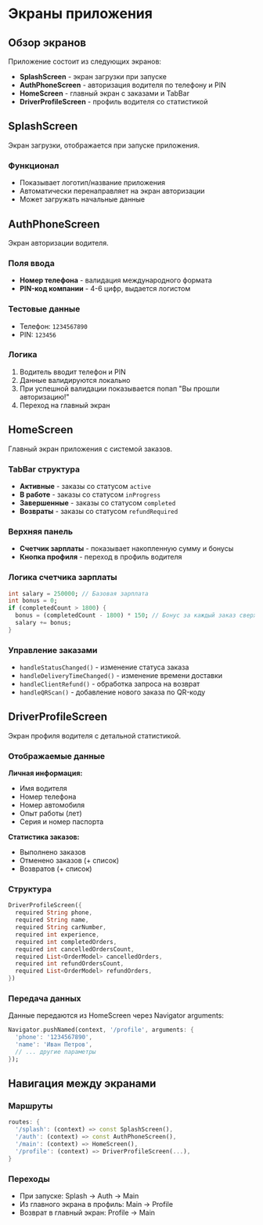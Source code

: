 # Экраны приложения

## Обзор экранов

Приложение состоит из следующих экранов:

- **SplashScreen** - экран загрузки при запуске
- **AuthPhoneScreen** - авторизация водителя по телефону и PIN
- **HomeScreen** - главный экран с заказами и TabBar
- **DriverProfileScreen** - профиль водителя со статистикой

## SplashScreen

Экран загрузки, отображается при запуске приложения.

### Функционал

- Показывает логотип/название приложения
- Автоматически перенаправляет на экран авторизации
- Может загружать начальные данные

## AuthPhoneScreen  

Экран авторизации водителя.

### Поля ввода

- **Номер телефона** - валидация международного формата
- **PIN-код компании** - 4-6 цифр, выдается логистом

### Тестовые данные

- Телефон: `1234567890`
- PIN: `123456`

### Логика

1. Водитель вводит телефон и PIN
2. Данные валидируются локально
3. При успешной валидации показывается попап "Вы прошли авторизацию!"
4. Переход на главный экран

## HomeScreen

Главный экран приложения с системой заказов.

### TabBar структура

- **Активные** - заказы со статусом `active`
- **В работе** - заказы со статусом `inProgress`
- **Завершенные** - заказы со статусом `completed`
- **Возвраты** - заказы со статусом `refundRequired`

### Верхняя панель

- **Счетчик зарплаты** - показывает накопленную сумму и бонусы
- **Кнопка профиля** - переход в профиль водителя

### Логика счетчика зарплаты

```dart
int salary = 250000; // Базовая зарплата
int bonus = 0;
if (completedCount > 1800) {
  bonus = (completedCount - 1800) * 150; // Бонус за каждый заказ сверх 1800
  salary += bonus;
}
```

### Управление заказами

- `handleStatusChanged()` - изменение статуса заказа
- `handleDeliveryTimeChanged()` - изменение времени доставки
- `handleClientRefund()` - обработка запроса на возврат
- `handleQRScan()` - добавление нового заказа по QR-коду

## DriverProfileScreen

Экран профиля водителя с детальной статистикой.

### Отображаемые данные

**Личная информация:**

- Имя водителя
- Номер телефона
- Номер автомобиля
- Опыт работы (лет)
- Серия и номер паспорта

**Статистика заказов:**

- Выполнено заказов
- Отменено заказов (+ список)
- Возвратов (+ список)

### Структура

```dart
DriverProfileScreen({
  required String phone,
  required String name, 
  required String carNumber,
  required int experience,
  required int completedOrders,
  required int cancelledOrdersCount,
  required List<OrderModel> cancelledOrders,
  required int refundOrdersCount,
  required List<OrderModel> refundOrders,
})
```

### Передача данных

Данные передаются из HomeScreen через Navigator arguments:

```dart
Navigator.pushNamed(context, '/profile', arguments: {
  'phone': '1234567890',
  'name': 'Иван Петров',
  // ... другие параметры
});
```

## Навигация между экранами

### Маршруты

```dart
routes: {
  '/splash': (context) => const SplashScreen(),
  '/auth': (context) => const AuthPhoneScreen(), 
  '/main': (context) => HomeScreen(),
  '/profile': (context) => DriverProfileScreen(...),
}
```

### Переходы

- При запуске: Splash → Auth → Main
- Из главного экрана в профиль: Main → Profile
- Возврат в главный экран: Profile → Main
